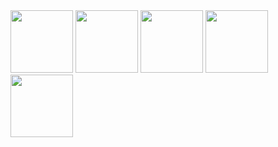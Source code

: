<img src="https://github.com/user-attachments/assets/83a6aad0-5465-48fd-866f-43f767472428" width="100" height="100" />
<img src="https://github.com/user-attachments/assets/d19f7d9d-144c-4d97-b422-20e064c96508" width="100" height="100" />
<img src="https://github.com/user-attachments/assets/5fa8801e-8bff-429d-86bc-73d7e9a36eef" width="100" height="100" />
<img src="https://github.com/user-attachments/assets/2fe50163-adba-4635-98ef-7e9020547c7f" width="100" height="100" />
<img src="https://github.com/user-attachments/assets/b2526754-765a-4ef3-8517-f7e73ae513c2" width="100" height="100" />
